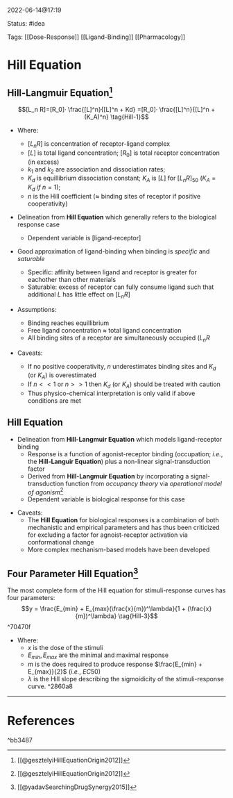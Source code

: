 2022-06-14@17:19

Status: #idea

Tags: [[Dose-Response]] [[Ligand-Binding]] [[Pharmacology]]

# Hill Equation
## Hill-Langmuir Equation[^1]
$$[L_n R]=[R_0]· \frac{[L]^n}{[L]^n + Kd} =[R_0]· \frac{[L]^n}{[L]^n + (K_A)^n} \tag{Hill-1}$$
- Where:
	- $[L_nR]$ is concentration of receptor-ligand complex
	- $[L]$ is total ligand concentration; $[R_0]$ is total receptor concentration (in excess)
	- $k_1$ and $k_2$ are association and dissociation rates;
	- $K_d$ is equillibrium dissociation constant; $K_A$ is $[L]$ for $[L_nR]_{50}$ ($K_A = K_d~if~n = 1$); 
	- $n$ is the Hill coefficient ($\approx$ binding sites of receptor if positive cooperativity)

- Delineation from __Hill Equation__ which generally refers to the biological response case
	- Dependent variable is \[ligand-receptor\]
- Good approximation of ligand-binding when binding is *specific* and *saturable*
	- Specific: affinity between ligand and receptor is greater for eachother than other materials
	- Saturable: excess of receptor can fully consume ligand such that additional $L$ has little effect on $[L_nR]$
- Assumptions:
	- Binding reaches equillibrium
	- Free ligand concentration $\approx$ total ligand concentration
	- All binding sites of a receptor are simultaneously occupied ($L_nR$ 
- Caveats:
	- If no positive cooperativity, $n$ underestimates binding sites and $K_d$ (or $K_A$) is overestimated
	- If $n << 1$ or $n >> 1$  then $K_d$ (or $K_A$) should be treated with caution 
	- Thus physico-chemical interpretation is only valid if above conditions are met

## Hill Equation

- Delineation from __Hill-Langmuir Equation__ which models ligand-receptor binding
	-  Response is a function of agonist-receptor binding (occupation; _i.e._, the __Hill-Languir Equation__) plus a non-linear signal-transduction factor
	- Derived from __Hill-Langmuir Equation__ by incorporating a signal-transduction function from _occupancy theory_ via _operational model of agonism_[^1]
	* Dependent variable is biological response for this case
* Caveats:
	* The __Hill Equation__ for biological responses is a combination of both mechanistic and empirical parameters and has thus been criticized for excluding a factor for agnoist-receptor activation via conformational change
	* More complex mechanism-based models have been developed 


## Four Parameter Hill Equation[^2]
The most complete form of the Hill equation for stimuli-response curves has four parameters:
$$y = \frac{E_{min} + E_{max}(\frac{x}{m})^\lambda}{1 + (\frac{x}{m})^\lambda} \tag{Hill-3}$$ ^70470f
- Where:
	- $x$ is the dose of the stimuli
	- $E_{min}, E_{max}$ are the minimal and maximal response
	- $m$ is the does required to produce response $\frac{E_{min} + E_{max}}{2}$ (_i.e._, $EC50$) 
	- $\lambda$ is the Hill slope describing the sigmoidicity of the stimuli-response curve. ^2860a8



---

# References

^bb3487

[^1]: [[@gesztelyiHillEquationOrigin2012]]
[^2]: [[@yadavSearchingDrugSynergy2015]]